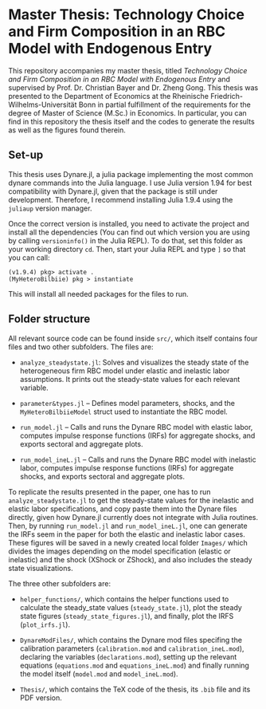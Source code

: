 # Master Thesis: Technology Choice and Firm Composition in an RBC Model with Endogenous Entry

This repository accompanies my master thesis, titled *Technology Choice and Firm Composition in an RBC
Model with Endogenous Entry* and supervised by Prof. Dr. Christian Bayer and Dr. Zheng Gong. This thesis was presented to the Department of Economics at the Rheinische Friedrich-Wilhelms-Universität Bonn in partial fulfillment of the requirements for the degree of Master of Science (M.Sc.) in Economics. In particular, you can find in this repository the thesis itself and the codes to generate the results as well as the figures found therein.

## Set-up

This thesis uses Dynare.jl, a julia package implementing the most common dynare commands into the Julia language. I use Julia version 1.94 for best compatibility with Dynare.jl, given that the package is still under development. Therefore, I recommend installing Julia 1.9.4 using the `juliaup` version manager.

Once the correct version is installed, you need to activate the project and install all the dependencies (You can find out which version you are using by calling `versioninfo()` in the Julia REPL). To do that,  set this folder as your working directory `cd`. Then, start your Julia REPL and type `]` so that you can call:

```console
(v1.9.4) pkg> activate .
(MyHeteroBilbiie) pkg > instantiate
```

This will install all needed packages for the files to run.

## Folder structure

All relevant source code can be found inside `src/`, which itself contains four files and two other subfolders. The files are:

- `analyze_steadystate.jl`: Solves and visualizes the steady state of the heterogeneous firm RBC model under elastic and inelastic labor assumptions. It prints out the steady-state values for each relevant variable.

- `parameter&types.jl` – Defines model parameters, shocks, and the `MyHeteroBilbiieModel` struct used to instantiate the RBC model.

- `run_model.jl` – Calls and runs the Dynare RBC model with elastic labor, computes impulse response functions (IRFs) for aggregate shocks, and exports sectoral and aggregate plots.

- `run_model_ineL.jl` – Calls and runs the Dynare RBC model with inelastic labor, computes impulse response functions (IRFs) for aggregate shocks, and exports sectoral and aggregate plots.

To replicate the results presented in the paper, one has to run `analyze_steadystate.jl` to get the steady-state values for the inelastic and elastic labor specifications, and copy paste them into the Dynare files directly, given how Dynare.jl currently does not integrate with Julia routines. Then, by running `run_model.jl` and `run_model_ineL.jl`, one can generate the IRFs seem in the paper for both the elastic and inelastic labor cases. These figures will be saved in a newly created local folder `Images/` which divides the images depending on the model specification (elastic or inelastic) and the shock (XShock or ZShock), and also includes the steady state visualizations.

The three other subfolders are: 

- `helper_functions/`, which contains the helper functions used to calculate the steady_state values (`steady_state.jl`), plot the steady state figures (`steady_state_figures.jl`), and finally, plot the IRFS (`plot_irfs.jl`).

- `DynareModFiles/`, which contains the Dynare mod files specifing the calibration parameters (`calibration.mod` and `calibration_ineL.mod`), declaring the variables (`declarations.mod`), setting up the relevant equations (`equations.mod` and `equations_ineL.mod`) and finally running the model itself (`model.mod` and `model_ineL.mod`).

- `Thesis/`, which contains the TeX code of the thesis, its `.bib` file and its PDF version.
